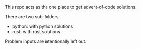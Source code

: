 This repo acts as the one place to get advent-of-code solutions.

There are two sub-folders:
- python: with python solutions
- rust: with rust solutions

Problem inputs are intentionally left out.
